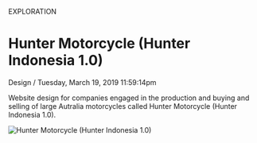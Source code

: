 <p class="type">EXPLORATION</p>

# Hunter Motorcycle (Hunter Indonesia 1.0)

<p class="meta">Design  /  Tuesday, March 19, 2019 11:59:14pm</p>

Website design for companies engaged in the production and buying and selling of large Autralia motorcycles called Hunter Motorcycle (Hunter Indonesia 1.0).

![Hunter Motorcycle (Hunter Indonesia 1.0)](https://farooq-agent.web.app/assets/images/works/large/hunter-motorcycle.jpg)
